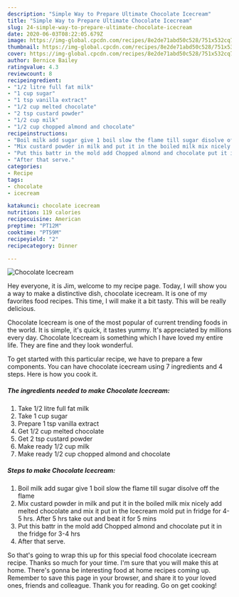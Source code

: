 ```yaml
---
description: "Simple Way to Prepare Ultimate Chocolate Icecream"
title: "Simple Way to Prepare Ultimate Chocolate Icecream"
slug: 24-simple-way-to-prepare-ultimate-chocolate-icecream
date: 2020-06-03T08:22:05.679Z
image: https://img-global.cpcdn.com/recipes/8e2de71abd50c528/751x532cq70/chocolate-icecream-recipe-main-photo.jpg
thumbnail: https://img-global.cpcdn.com/recipes/8e2de71abd50c528/751x532cq70/chocolate-icecream-recipe-main-photo.jpg
cover: https://img-global.cpcdn.com/recipes/8e2de71abd50c528/751x532cq70/chocolate-icecream-recipe-main-photo.jpg
author: Bernice Bailey
ratingvalue: 4.3
reviewcount: 8
recipeingredient:
- "1/2 litre full fat milk"
- "1 cup sugar"
- "1 tsp vanilla extract"
- "1/2 cup melted chocolate"
- "2 tsp custard powder"
- "1/2 cup milk"
- "1/2 cup chopped almond and chocolate"
recipeinstructions:
- "Boil milk add sugar give 1 boil slow the flame till sugar disolve off the flame"
- "Mix custard powder in milk and put it in the boiled milk mix nicely add melted chocolate and mix it put in the Icecream mold put in fridge for 4-5 hrs. After 5 hrs take out and beat it for 5 mins"
- "Put this battr in the mold add Chopped almond and chocolate put it in the fridge for 3-4 hrs"
- "After that serve."
categories:
- Recipe
tags:
- chocolate
- icecream

katakunci: chocolate icecream 
nutrition: 119 calories
recipecuisine: American
preptime: "PT12M"
cooktime: "PT59M"
recipeyield: "2"
recipecategory: Dinner

---
```



![Chocolate Icecream](https://img-global.cpcdn.com/recipes/8e2de71abd50c528/751x532cq70/chocolate-icecream-recipe-main-photo.jpg)

Hey everyone, it is Jim, welcome to my recipe page. Today, I will show you a way to make a distinctive dish, chocolate icecream. It is one of my favorites food recipes. This time, I will make it a bit tasty. This will be really delicious.

Chocolate Icecream is one of the most popular of current trending foods in the world. It is simple, it's quick, it tastes yummy. It's appreciated by millions every day. Chocolate Icecream is something which I have loved my entire life. They are fine and they look wonderful.




To get started with this particular recipe, we have to prepare a few components. You can have chocolate icecream using 7 ingredients and 4 steps. Here is how you cook it.

<!--inarticleads1-->

##### The ingredients needed to make Chocolate Icecream:

1. Take 1/2 litre full fat milk
1. Take 1 cup sugar
1. Prepare 1 tsp vanilla extract
1. Get 1/2 cup melted chocolate
1. Get 2 tsp custard powder
1. Make ready 1/2 cup milk
1. Make ready 1/2 cup chopped almond and chocolate




<!--inarticleads2-->

##### Steps to make Chocolate Icecream:

1. Boil milk add sugar give 1 boil slow the flame till sugar disolve off the flame
1. Mix custard powder in milk and put it in the boiled milk mix nicely add melted chocolate and mix it put in the Icecream mold put in fridge for 4-5 hrs. After 5 hrs take out and beat it for 5 mins
1. Put this battr in the mold add Chopped almond and chocolate put it in the fridge for 3-4 hrs
1. After that serve.




So that's going to wrap this up for this special food chocolate icecream recipe. Thanks so much for your time. I'm sure that you will make this at home. There's gonna be interesting food at home recipes coming up. Remember to save this page in your browser, and share it to your loved ones, friends and colleague. Thank you for reading. Go on get cooking!

